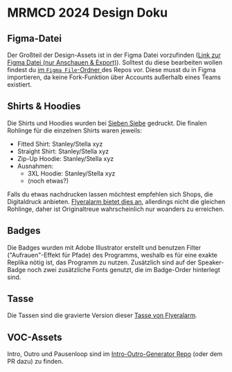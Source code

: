 # MRMCD 2024 Design Doku

## Figma-Datei

Der Großteil der Design-Assets ist in der Figma Datei vorzufinden
([Link zur Figma Datei (nur Anschauen & Export)](https://www.figma.com/design/6diJOHnzakH9Cyd8CfdFy1/MRMCD-2024?node-id=0-1&t=tNaqzi5BjRlyYNxo-1)).
Solltest du diese bearbeiten wollen findest du
[im `Figma File`-Ordner ](Figma%20File/) des Repos vor. Diese musst du in Figma
importieren, da keine Fork-Funktion über Accounts außerhalb eines Teams
existiert.

## Shirts & Hoodies

Die Shirts und Hoodies wurden bei [Sieben Siebe](https://7siebe.de/) gedruckt.
Die finalen Rohlinge für die einzelnen Shirts waren jeweils:

- Fitted Shirt: Stanley/Stella xyz
- Straight Shirt: Stanley/Stella xyz
- Zip-Up Hoodie: Stanley/Stella xyz
- Ausnahmen:
  - 3XL Hoodie: Stanley/Stella xyz
  - (noch etwas?)

Falls du etwas nachdrucken lassen möchtest empfehlen sich Shops, die
Digitaldruck anbieten.
[Flyeralarm bietet dies an](https://www.flyeralarm.com/de/p/stanleystella-unisex-t-shirts-10414984.html),
allerdings nicht die gleichen Rohlinge, daher ist Originaltreue wahrscheinlich
nur woanders zu erreichen.

## Badges

Die Badges wurden mit Adobe Illustrator erstellt und benutzen Filter
("Aufrauen"-Effekt für Pfade) des Programms, weshalb es für eine exakte Replika
nötig ist, das Programm zu nutzen. Zusätzlich sind auf der Speaker-Badge noch
zwei zusätzliche Fonts genutzt, die im Badge-Order hinterlegt sind.

## Tasse

Die Tassen sind die gravierte Version dieser
[Tasse von Flyeralarm](https://www.flyeralarm.com/de/shop/configurator/index/id/13496/tassen-konvex-pastell.html#17068=76137&17069=76128&17070=76129&17071=76123).

## VOC-Assets

Intro, Outro und Pausenloop sind im
[Intro-Outro-Generator Repo](https://github.com/voc/intro-outro-generator) (oder
dem PR dazu) zu finden.
